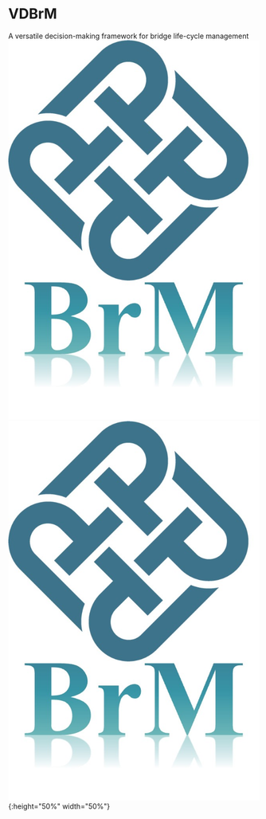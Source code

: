 # VDBrM
A versatile decision-making framework for bridge life-cycle management
![](https://github.com/LAILI-civil/VDBrM/blob/main/logo.jpg)
![](logo.jpg){:height="50%" width="50%"}
